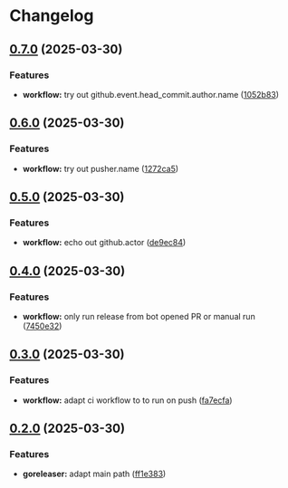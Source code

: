 # Changelog

## [0.7.0](https://github.com/huf1/hufictl/compare/v0.6.0...v0.7.0) (2025-03-30)


### Features

* **workflow:** try out github.event.head_commit.author.name ([1052b83](https://github.com/huf1/hufictl/commit/1052b83855ffccc273d83e132f5dd06663fc5dec))

## [0.6.0](https://github.com/huf1/hufictl/compare/v0.5.0...v0.6.0) (2025-03-30)


### Features

* **workflow:** try out pusher.name ([1272ca5](https://github.com/huf1/hufictl/commit/1272ca5de2d1689557b87f8b45e41c93bb69e5b4))

## [0.5.0](https://github.com/huf1/hufictl/compare/v0.4.0...v0.5.0) (2025-03-30)


### Features

* **workflow:** echo out github.actor ([de9ec84](https://github.com/huf1/hufictl/commit/de9ec84b3701ea0c4bdfc250fc30c348321a2b37))

## [0.4.0](https://github.com/huf1/hufictl/compare/v0.3.0...v0.4.0) (2025-03-30)


### Features

* **workflow:** only run release from bot opened PR or manual run ([7450e32](https://github.com/huf1/hufictl/commit/7450e32104a497cc4a2ff5d61aa0ab4dc4b18ae5))

## [0.3.0](https://github.com/huf1/hufictl/compare/v0.2.0...v0.3.0) (2025-03-30)


### Features

* **workflow:** adapt ci workflow to to run on push ([fa7ecfa](https://github.com/huf1/hufictl/commit/fa7ecfaebd53f80f60afb5922ca7c6c02d901517))

## [0.2.0](https://github.com/huf1/hufictl/compare/v0.1.0...v0.2.0) (2025-03-30)


### Features

* **goreleaser:** adapt main path ([ff1e383](https://github.com/huf1/hufictl/commit/ff1e38381460551510ea0b6987eed94dc2f36b8f))
